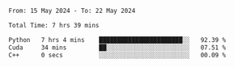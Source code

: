 <!--START_SECTION:waka-->

```txt
From: 15 May 2024 - To: 22 May 2024

Total Time: 7 hrs 39 mins

Python   7 hrs 4 mins    ███████████████████████░░   92.39 %
Cuda     34 mins         ██░░░░░░░░░░░░░░░░░░░░░░░   07.51 %
C++      0 secs          ░░░░░░░░░░░░░░░░░░░░░░░░░   00.09 %
```

<!--END_SECTION:waka-->
